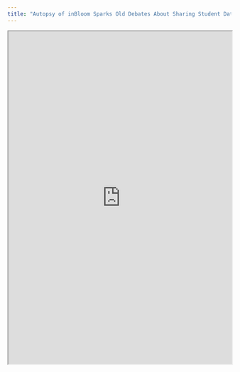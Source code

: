 ```yaml
---
title: "Autopsy of inBloom Sparks Old Debates About Sharing Student Data"
---
```




<iframe height="750" width="100%" src="https://ewelton.github.io/ktest/wiki.html#Autopsy%20of%20inBloom%20Sparks%20Old%20Debates%20About%20Sharing%20Student%20Data"></iframe>
